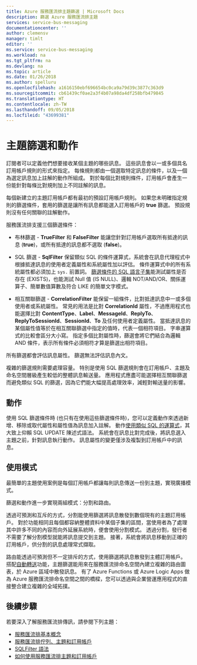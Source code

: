 ```yaml
---
title: Azure 服務匯流排主題篩選 | Microsoft Docs
description: 篩選 Azure 服務匯流排主題
services: service-bus-messaging
documentationcenter: ''
author: clemensv
manager: timlt
editor: ''
ms.service: service-bus-messaging
ms.workload: na
ms.tgt_pltfrm: na
ms.devlang: na
ms.topic: article
ms.date: 01/26/2018
ms.author: spelluru
ms.openlocfilehash: a1616150ebf696654bc0ca9a79d39c3877c363d9
ms.sourcegitcommit: cb61439cf0ae2a3f4b07a98da4df258bfb479845
ms.translationtype: HT
ms.contentlocale: zh-TW
ms.lasthandoff: 09/05/2018
ms.locfileid: "43699381"
---
```

# <a name="topic-filters-and-actions"></a>主題篩選和動作

訂閱者可以定義他們想要接收某個主題的哪些訊息。 這些訊息會以一或多個具名訂用帳戶規則的形式來指定。 每條規則都由一個選取特定訊息的條件，以及一個為選定訊息加上註解的動作所組成。 對於每個比對規則條件，訂用帳戶會產生一份能針對每條比對規則加上不同註解的訊息。

每個新建立的主題訂用帳戶都有最初的預設訂用帳戶規則。 如果您未明確指定規則的篩選條件，套用的篩選是讓所有訊息都能選入訂用帳戶的 **true** 篩選。 預設規則沒有任何關聯的註解動作。

服務匯流排支援三個篩選條件：

-   布林篩選 - **TrueFilter** 和 **FalseFilter** 能讓您針對訂用帳戶選取所有抵達的訊息 (**true**)，或所有抵達的訊息都不選取 (**false**)。

-   SQL 篩選 - **SqlFilter** 保留類似 SQL 的條件運算式，系統會在訊息代理程式中根據抵達訊息的使用者定義屬性和系統屬性加以評估。 條件運算式中的所有系統屬性都必須加上 `sys.` 前置詞。 [篩選條件的 SQL 語言子集](service-bus-messaging-sql-filter.md)能測試屬性是否存在 (EXISTS)，也能測試 Null 值 (IS NULL)、邏輯 NOT/AND/OR、關係運算子、簡單數值算數及符合 LIKE 的簡單文字模式。

-   相互關聯篩選 - **CorrelationFilter** 能保留一組條件，比對抵達訊息中一或多個使用者或系統屬性。 常見的用法是比對 **CorrelationId** 屬性，不過應用程式也能選擇比對 **ContentType**、**Label**、**MessageId**、**ReplyTo**、**ReplyToSessionId**、**SessionId**、**To** 及任何使用者定義屬性。 當抵達訊息的某個屬性值等於在相互關聯篩選中指定的值時，代表一個相符項目。 字串運算式的比較會區分大小寫。 指定多個比對屬性時，篩選會將它們結合為邏輯 AND 條件，表示所有條件必須相符才算是篩選出相符項目。

所有篩選都會評估訊息屬性。 篩選無法評估訊息內文。

複雜的篩選規則需要處理容量。 特別是使用 SQL 篩選規則會在訂用帳戶、主題及命名空間層級產生較低的整體訊息輸送量。 應用程式應盡可能選擇相互關聯篩選而避免類似 SQL 的篩選，因為它們能大幅提高處理效率，減輕對輸送量的影響。

## <a name="actions"></a>動作

使用 SQL 篩選條件時 (也只有在使用這些篩選條件時)，您可以定義動作來透過新增、移除或取代屬性和屬性值為訊息加入註解。 動作[使用類似 SQL 的運算式](service-bus-messaging-sql-filter.md)，其大致上仰賴 SQL UPDATE 陳述式語法。 系統會在訊息比對完成後，將訊息選入主題之前，針對訊息執行動作。 訊息屬性的變更僅涉及複製到訂用帳戶中的訊息。

## <a name="usage-patterns"></a>使用模式

最簡單的主題使用案例是每個訂用帳戶都讓每則訊息傳送一份到主題，實現廣播模式。

篩選和動作進一步實現兩組模式：分割和路由。

透過可預測和互斥的方式，分割能使用篩選將訊息散發到數個現有的主題訂用帳戶。 對於功能相同且每個都容納整體資料中某個子集的區間，當使用者為了處理其中許多不同的內容而向外延展系統時，便會使用分割模式。 透過分割，發行者不需要了解分割模型就能將訊息提交到主題。 接著，系統會將訊息移動到正確的訂用帳戶，供分割的訊息處理常式擷取。

路由能透過可預測但不一定排斥的方式，使用篩選將訊息散發到主體訂用帳戶。 搭配[自動轉送](service-bus-auto-forwarding.md)功能，主題篩選能用來在服務匯流排命名空間內建立複雜的路由圖表，於 Azure 區域中散發訊息。 有了 Azure Functions 或 Azure Logic Apps 做為 Azure 服務匯流排命名空間之間的橋樑，您可以透過與企業營運應用程式的直接整合建立複雜的全域拓撲。

## <a name="next-steps"></a>後續步驟

若要深入了解服務匯流排傳訊，請參閱下列主題：

* [服務匯流排基本概念](service-bus-fundamentals-hybrid-solutions.md)
* [服務匯流排佇列、主題和訂用帳戶](service-bus-queues-topics-subscriptions.md)
* [SQLFilter 語法](service-bus-messaging-sql-filter.md)
* [如何使用服務匯流排主題和訂用帳戶](service-bus-dotnet-how-to-use-topics-subscriptions.md)